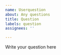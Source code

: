 ```yaml
---
name: Userquestion
about: Any questions
title: Question
labels: question
assignees: ''

---
```


Write your question here
